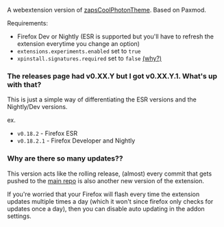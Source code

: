 A webextension version of [zapsCoolPhotonTheme](https://github.com/zapsnh/zapsCoolPhotonTheme). Based on Paxmod.

Requirements:
- Firefox Dev or Nightly (ESR is supported but you'll have to refresh the extension everytime you change an option)
- `extensions.experiments.enabled` set to `true`
- `xpinstall.signatures.required` set to `false` [(why?)](https://github.com/numirias/paxmod#why-cant-i-install-paxmod-as-a-verified-extension-through-mozilla)

### The releases page had v0.XX.Y but I got v0.XX.Y.1. What's up with that?
This is just a simple way of differentiating the ESR versions and the Nightly/Dev versions.

ex.
- `v0.18.2` - Firefox ESR
- `v0.18.2.1` - Firefox Developer and Nightly

### Why are there so many updates??
This version acts like the rolling release, (almost) every commit that gets pushed to the [main repo](https://github.com/zapsnh/zapsCoolPhotonTheme) is also another new version of the extension.

If you're worried that your Firefox will flash every time the extension updates multiple times a day (which it won't since firefox only checks for updates once a day), then you can disable auto updating in the addon settings.